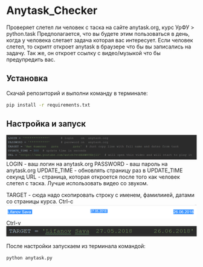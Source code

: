 # Anytask_Checker
Проверяeт слетел ли человек с таска на сайте anytask.org, курс УрФУ > python.task
Предполагается, что вы будете этим пользоваться в день, когда у человека слетает задача которая вас интересует.
Если человек слетел, то скрипт откроет anytask в браузере что бы вы записались на задачу.
Так же, он откроет ссылку с видео/музыкой что бы предупредить вас.

## Установка
Скачай репозиторий и выполни команду в терминале:
```bash
pip install -r requirements.txt
```
## Настройка и запуск
![Screenshot](Images/settings.png)
LOGIN - ваш логин на anytask.org
PASSWORD - ваш пароль на anytask.org
UPDATE_TIME - обновлять страницу раз в UPDATE_TIME секунд
URL - страница, которая откроется после того как человек слетел с таска. Лучше использовать видео со звуком.

TARGET - сюда надо скопировать строку с именем, фамилиией, датами со страницы курса.
Ctrl-c
![Screenshot](Images/target1.png)
Ctrl-v
![Screenshot](Images/target2.png)

После настройки запускаем из терминала командой:
```bash
python anytask.py
```
